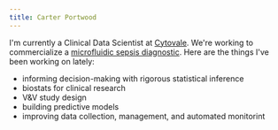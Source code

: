 ```yaml
---
title: Carter Portwood
---
```


I'm currently a Clinical Data Scientist at [Cytovale](https://cytovale.com/). We're working to commercialize a [microfluidic sepsis diagnostic](https://pubmed.ncbi.nlm.nih.gov/29630392/). Here are the things I've been working on lately:

- informing decision-making with rigorous statistical inference
- biostats for clinical research
- V&V study design
- building predictive models
- improving data collection, management, and automated monitorint

